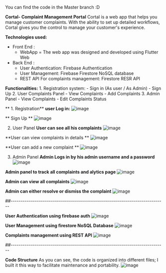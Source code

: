 You can find the code in the Master branch :D

**Cortal- Complaint Management Portal**
Cortal is a web app that helps you manage customer complaints. With the ability to set up detailed workflows, Cortal gives you the control to manage your customer's experience.

**Technologies used:**
  - Front End :
      - WebApp = The web app was designed and developed using Flutter Web
  - Back End :
      - User Authentication: Firebase Authentication 
      - User Management: Firebase Firestore NoSQL database
      - REST API For complaints management: Firestore RESR API

 
 
 
 
 
 **Functionalities:**
    1. Registration system:
        - Sign in (As user / As Admin)
        - Sign Up
    2. User Complaints Panel
        - View Complaints
        - Add Complaints
    3. Admin Panel
        - View Complaints 
        - Edit Complaints Status
        
 ** 1. Registration**
  **user Log in:** 
 ![image](https://user-images.githubusercontent.com/32065167/129201245-d4be291b-5398-425c-8f3b-3d723c9bbc54.png)
 
**  Sign Up **
![image](https://user-images.githubusercontent.com/32065167/129201436-7c8d9152-0622-488f-8f0a-5e4a9bfba193.png)

  2. User Panel
  **User can see all his complaints**
  ![image](https://user-images.githubusercontent.com/32065167/129201773-09acd865-8d7c-4a8d-8fd8-81d7a0aaeb6d.png)
  
  **User can view complaints in details **
  ![image](https://user-images.githubusercontent.com/32065167/129202331-9af67e36-b79c-46e3-8098-b27bf5406a12.png)

  
  
  
  **User can add a new complaint **
![image](https://user-images.githubusercontent.com/32065167/129202191-b2ae2b1c-d267-4383-bdc3-c818ab285172.png)

  3. Admin Panel
**Admin Logs in by his admin username and a password**
![image](https://user-images.githubusercontent.com/32065167/129202438-2c7e7aff-bf1a-47d8-9c8a-33531d9d6f0b.png)

**Admin panel to track all complaints and alytics page**
![image](https://user-images.githubusercontent.com/32065167/129202622-cec98485-a165-44c4-9934-1efb3ed66cf4.png)


**Admin can view all complaints**
![image](https://user-images.githubusercontent.com/32065167/129202733-cad886b5-7ec5-4e41-93a1-2f4b29bec5d3.png)

**Admin can either resolve or dismiss the complaint**
![image](https://user-images.githubusercontent.com/32065167/129202835-ddd42b52-ca48-436f-a7ab-1623d5c4c38d.png)

##-----------------------------------------------------------------------------

**User Authentication using firebase auth**
![image](https://user-images.githubusercontent.com/32065167/129203012-27992b8e-11b2-4ea9-aa81-e3b15f4fedb7.png)
 
**User Management using firestore NoSQL Database**
![image](https://user-images.githubusercontent.com/32065167/129203311-0cdaa93d-5ba9-45b0-85e7-91aed4a6ac43.png)


**Complaints management using REST API**
![image](https://user-images.githubusercontent.com/32065167/129203444-a8daeae0-2c4c-41b7-959e-3578de59dcd8.png)

##-----------------------------------------------------------------------------

**Code Structure**
As you can see, the code is organized into different files; I built it this way to facilitate maintenance and portability.
![image](https://user-images.githubusercontent.com/32065167/129204045-cba25098-5f64-485a-a7ae-3338c3c6d73a.png)


 
